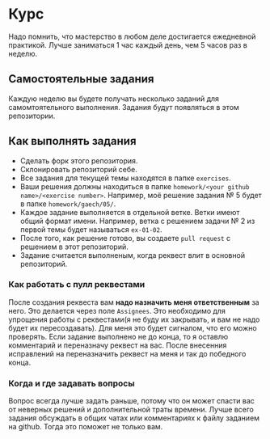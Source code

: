 # Курс
Надо помнить, что мастерство в любом деле достигается ежедневной практикой. Лучше заниматься 1 час каждый день, чем 5 часов раз в неделю.

## Самостоятельные задания
Каждую неделю вы будете получать несколько заданий для самомтоятельного выполнения. Задания будут появляться в этом репозитории.

## Как выполнять задания
  - Сделать форк этого репозитория.
  - Склонировать репозиторий себе.
  - Все задания для текущей темы находятся в папке `exercises`.
  - Ваши решения должны находиться в папке `homework/<your github name>/<exercise number>`. Например, моё решение задания № 5 будет в папке `homework/gaech/05/`.
  - Каждое задание выполняется в отдельной ветке. Ветки имеют общий формат имени. Например, ветка с решением задачи № 2 из первой темы будет называться `ex-01-02`.
  - После того, как решение готово, вы создаете `pull request` с решением в этот репозиторий.
  - Задание считается выполненым, когда реквест влит в основной репозиторий.

### Как работать с пулл реквестами
После создания реквеста вам **надо назначить меня ответственным** за него. Это делается через поле `Assignees`. Это необходимо для упрощения работы с реквестами(я не буду их закрывать, и вам не надо будет их пересоздавать). Для меня это будет сигналом, что его можно проверять. Если задание выполнено не до конца, то я оставлю комментарий и переназначу реквест на вас. После внесенния исправлений на переназначить реквест на меня и так до победного конца.

### Когда и где задавать вопросы
Вопрос всегда лучше задать раньше, потому что он может спасти вас от неверных решений и дополнительной траты времени.  Лучше всего задания обсуждать в общих чатах или комментариях к файлу заданием на github. Тогда это поможет не только вам.

